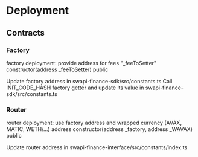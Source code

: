# Deployment

## Contracts

### Factory
factory deployment: provide address for fees "_feeToSetter"
constructor(address _feeToSetter) public

Update factory address in swapi-finance-sdk/src/constants.ts
Call INIT_CODE_HASH factory getter and update its value in swapi-finance-sdk/src/constants.ts

### Router
router deployment: use factory address and wrapped currency (AVAX, MATIC, WETH/...) address
constructor(address _factory, address _WAVAX) public

Update router address in swapi-finance-interface/src/constants/index.ts